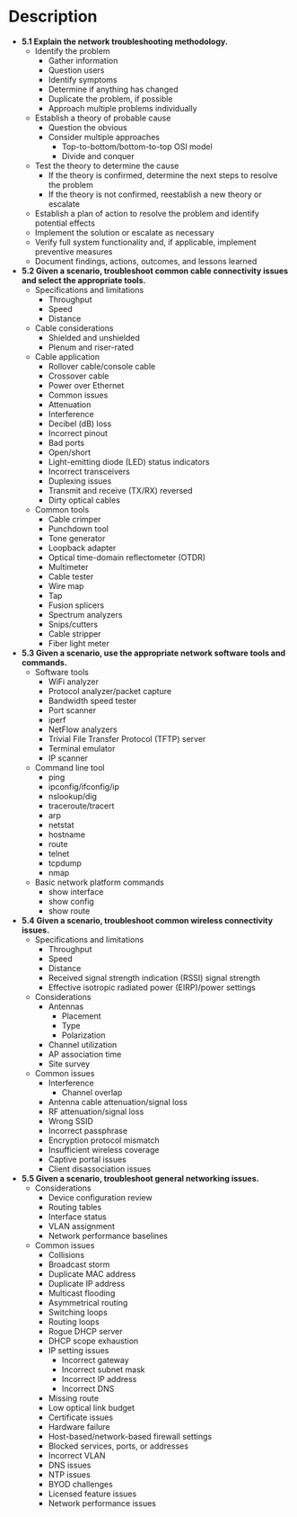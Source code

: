 # Description

* **5.1 Explain the network troubleshooting methodology.**
  * Identify the problem
    * Gather information
    * Question users
    * Identify symptoms
    * Determine if anything has changed
    * Duplicate the problem, if possible
    * Approach multiple problems individually
  * Establish a theory of probable cause
    * Question the obvious
    * Consider multiple approaches
      * Top-to-bottom/bottom-to-top OSI model
      * Divide and conquer
  * Test the theory to determine the cause
    * If the theory is confirmed, determine the next steps to resolve the problem
    * If the theory is not confirmed, reestablish a new theory or escalate
  * Establish a plan of action to resolve the problem and identify potential effects
  * Implement the solution or escalate as necessary
  * Verify full system functionality and, if applicable, implement preventive measures
  * Document findings, actions, outcomes, and lessons learned
* **5.2 Given a scenario, troubleshoot common cable connectivity issues and select the appropriate tools.**
  * Specifications and limitations
    * Throughput
    * Speed
    * Distance
  * Cable considerations
    * Shielded and unshielded
    * Plenum and riser-rated
  * Cable application
    * Rollover cable/console cable
    * Crossover cable
    * Power over Ethernet
    * Common issues
    * Attenuation
    * Interference
    * Decibel (dB) loss
    * Incorrect pinout
    * Bad ports
    * Open/short
    * Light-emitting diode (LED) status indicators
    * Incorrect transceivers
    * Duplexing issues
    * Transmit and receive (TX/RX) reversed
    * Dirty optical cables
  * Common tools
    * Cable crimper
    * Punchdown tool
    * Tone generator
    * Loopback adapter
    * Optical time-domain reflectometer (OTDR)
    * Multimeter
    * Cable tester
    * Wire map
    * Tap
    * Fusion splicers
    * Spectrum analyzers
    * Snips/cutters
    * Cable stripper
    * Fiber light meter
* **5.3 Given a scenario, use the appropriate network software tools and commands.**
  * Software tools
    * WiFi analyzer
    * Protocol analyzer/packet capture
    * Bandwidth speed tester
    * Port scanner
    * iperf
    * NetFlow analyzers
    * Trivial File Transfer Protocol (TFTP) server
    * Terminal emulator
    * IP scanner
  * Command line tool
    * ping
    * ipconfig/ifconfig/ip
    * nslookup/dig
    * traceroute/tracert
    * arp
    * netstat
    * hostname
    * route
    * telnet
    * tcpdump
    * nmap
  * Basic network platform commands
    * show interface
    * show config
    * show route
* **5.4 Given a scenario, troubleshoot common wireless connectivity issues.**
  * Specifications and limitations
    * Throughput
    * Speed
    * Distance
    * Received signal strength indication (RSSI) signal strength
    * Effective isotropic radiated power (EIRP)/power settings
  * Considerations
    * Antennas
      * Placement
      * Type
      * Polarization
    * Channel utilization
    * AP association time
    * Site survey
  * Common issues
    * Interference
      * Channel overlap
    * Antenna cable attenuation/signal loss
    * RF attenuation/signal loss
    * Wrong SSID
    * Incorrect passphrase
    * Encryption protocol mismatch
    * Insufficient wireless coverage
    * Captive portal issues
    * Client disassociation issues
* **5.5 Given a scenario, troubleshoot general networking issues.**
  * Considerations
    * Device configuration review
    * Routing tables
    * Interface status
    * VLAN assignment
    * Network performance baselines
  * Common issues
    * Collisions
    * Broadcast storm
    * Duplicate MAC address
    * Duplicate IP address
    * Multicast flooding
    * Asymmetrical routing
    * Switching loops
    * Routing loops
    * Rogue DHCP server
    * DHCP scope exhaustion
    * IP setting issues
      * Incorrect gateway
      * Incorrect subnet mask
      * Incorrect IP address
      * Incorrect DNS
    * Missing route
    * Low optical link budget
    * Certificate issues
    * Hardware failure
    * Host-based/network-based firewall settings
    * Blocked services, ports, or addresses
    * Incorrect VLAN
    * DNS issues
    * NTP issues
    * BYOD challenges
    * Licensed feature issues
    * Network performance issues
